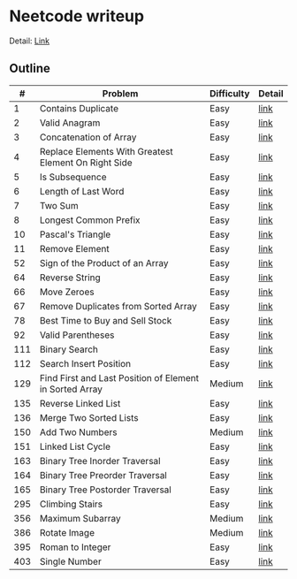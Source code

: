 # Neetcode writeup
Detail: [Link](https://neetcode.io/)

## Outline
|#|Problem|Difficulty|Detail|
|-|-|-|-|
|1|Contains Duplicate|Easy|[link](./contains_duplicate/contains_duplicate.md)|
|2|Valid Anagram|Easy|[link](./valid_anagram/valid_anagram.md)|
|3|Concatenation of Array|Easy|[link](./concatenation_of_array/concatenation_of_array.md)|
|4|Replace Elements With Greatest Element On Right Side|Easy|[link](./replace_elements_with_greatest_element_on_right_side/replace_elements_with_greatest_element_on_right_side.md)|
|5|Is Subsequence|Easy|[link](./is_subsequence/is_subsequence.md)|
|6|Length of Last Word|Easy|[link](./length_of_last_word/length_of_last_word.md)|
|7|Two Sum|Easy|[link](./two_sum/two_sum.md)|
|8|Longest Common Prefix|Easy|[link](./longest_common_prefix/longest_common_prefix.md)|
|10|Pascal's Triangle|Easy|[link](./pascals_triangle/pascals_triangle.md)|
|11|Remove Element|Easy|[link](./remove_element/remove_element.md)|
|52|Sign of the Product of an Array|Easy|[link](./sign_of_the_product_of_an_array/sign_of_the_product_of_an_array.md)|
|64|Reverse String|Easy|[link](./reverse_string/reverse_string.md)
|66|Move Zeroes|Easy|[link](./move_zeroes/move_zeroes.md)|
|67|Remove Duplicates from Sorted Array|Easy|[link](./remove_duplicates_from_sorted_array/remove_duplicates_from_sorted_array.md)|
|78|Best Time to Buy and Sell Stock|Easy|[link](./best_time_to_buy_and_sell_stock/best_time_to_buy_and_sell_stock.md)|
|92|Valid Parentheses|Easy|[link](./valid_parentheses/valid_parentheses.md)|
|111|Binary Search|Easy|[link](./binary_search/binary_search.md)|
|112|Search Insert Position|Easy|[link](./search_insert_position/search_insert_position.md)|
|129|Find First and Last Position of Element in Sorted Array|Medium|[link](./find_first_and_last_position_of_element_in_sorted_array/find_first_and_last_position_of_element_in_sorted_array.md)|
|135|Reverse Linked List|Easy|[link](./reverse_linked_list/reverse_linked_list.md)|
|136|Merge Two Sorted Lists|Easy|[link](./merge_two_sorted_lists/merge_two_sorted_lists.md)|
|150|Add Two Numbers|Medium|[link](./add_two_numbers/add_two_numbers.md)|
|151|Linked List Cycle|Easy|[link](./linked_list_cycle/linked_list_cycle.md)|
|163|Binary Tree Inorder Traversal|Easy|[link](./binary_tree_inorder_traversal/binary_tree_inorder_traversal.md)|
|164|Binary Tree Preorder Traversal|Easy|[link](./binary_tree_preorder_traversal/binary_tree_preorder_traversal.md)|
|165|Binary Tree Postorder Traversal|Easy|[link](./binary_tree_postorder_traversal/binary_tree_postorder_traversal.md)|
|295|Climbing Stairs|Easy|[link](./climbing_stairs/climbing_stairs.md)|
|356|Maximum Subarray|Medium|[link](./maximum_subarray/maximum_subarray.md)|
|386|Rotate Image|Medium|[link](./rotate_image/rotate_image.md)|
|395|Roman to Integer|Easy|[link](./roman_to_integer/roman_to_integer.md)|
|403|Single Number|Easy|[link](./single_number/single_number.md)|